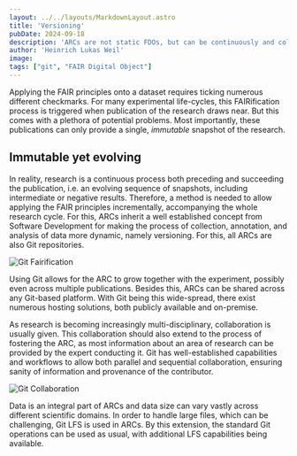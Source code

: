 ```yaml
---
layout: ../../layouts/MarkdownLayout.astro
title: 'Versioning'
pubDate: 2024-09-18
description: 'ARCs are not static FDOs, but can be continuously and collaboratively FAIRified, supported by Git versioning.'
author: 'Heinrich Lukas Weil'
image:
tags: ["git", "FAIR Digital Object"]
---
```


Applying the FAIR principles onto a dataset requires ticking numerous different checkmarks. For many experimental life-cycles, this FAIRification process is triggered when publication of the research draws near. But this comes with a plethora of potential problems. Most importantly, these publications can only provide a single, *immutable* snapshot of the research.

## Immutable yet evolving

In reality, research is a continuous process both preceding and succeeding the publication, i.e. an evolving sequence of snapshots, including intermediate or negative results. Therefore, a method is needed to allow applying the FAIR principles incrementally, accompanying the whole research cycle. For this, ARCs inherit a well established concept from Software Development for making the process of collection, annotation, and analysis of data more dynamic, namely versioning. For this, all ARCs are also Git repositories.

![Git Fairification](/arc-website/git-fairification.png)

Using Git allows for the ARC to grow together with the experiment, possibly even across multiple publications. Besides this, ARCs can be shared across any Git-based platform. With Git being this wide-spread, there exist numerous hosting solutions, both publicly available and on-premise.

As research is becoming increasingly multi-disciplinary, collaboration is usually given. This collaboration should also extend to the process of fostering the ARC, as most information about an area of research can be provided by the expert conducting it. Git has well-established capabilities and workflows to allow both parallel and sequential collaboration, ensuring sanity of information and provenance of the contributor.

![Git Collaboration](/arc-website/git-collaboration.png)

Data is an integral part of ARCs and data size can vary vastly across different scientific domains. In order to handle large files, which can be challenging, Git LFS is used in ARCs. By this extension, the standard Git operations can be used as usual, with additional LFS capabilities being available.